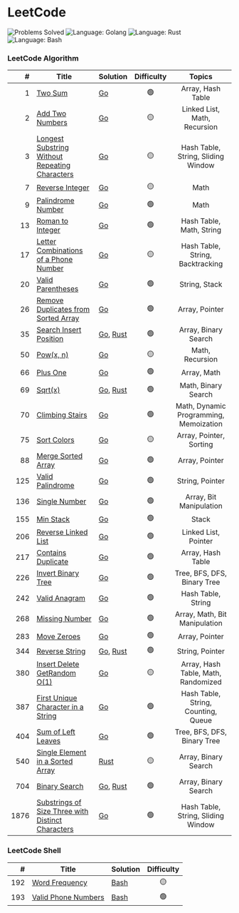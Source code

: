 # LeetCode

![Problems Solved](https://img.shields.io/badge/Problems%20Solved-34%20%2F%203031-1f425f?logo=leetcode)
![Language: Golang](https://img.shields.io/badge/language-Golang-00ADD8?logo=go)
![Language: Rust](https://img.shields.io/badge/language-Rust-00ADD8?logo=rust)
![Language: Bash](https://img.shields.io/badge/language-Bash-00ADD8?logo=gnubash&logoColor=f5f5f5)

### LeetCode Algorithm

|    # | Title                                                                                                                                 | Solution                                                                        | Difficulty |                 Topics                 |
|-----:|---------------------------------------------------------------------------------------------------------------------------------------|---------------------------------------------------------------------------------|:----------:|:--------------------------------------:|
|    1 | [Two Sum](https://leetcode.com/problems/two-sum/)                                                                                     | [Go](go/0001_two_sum)                                                           |     🟢     |           Array, Hash Table            |
|    2 | [Add Two Numbers](https://leetcode.com/problems/add-two-numbers/)                                                                     | [Go](go/0002_add_two_numbers)                                                   |     🟡     |      Linked List, Math, Recursion      |
|    3 | [Longest Substring Without Repeating Characters](https://leetcode.com/problems/longest-substring-without-repeating-characters/)       | [Go](go/0003_longest_substring)                                                 |     🟡     |   Hash Table, String, Sliding Window   |
|    7 | [Reverse Integer](https://leetcode.com/problems/reverse-integer/)                                                                     | [Go](go/0007_reverse_integer)                                                   |     🟡     |                  Math                  |
|    9 | [Palindrome Number](https://leetcode.com/problems/palindrome-number/)                                                                 | [Go](go/0009_palindrome_number)                                                 |     🟢     |                  Math                  |
|   13 | [Roman to Integer](https://leetcode.com/problems/roman-to-integer/)                                                                   | [Go](go/0013_roman_to_integer)                                                  |     🟢     |        Hash Table, Math, String        |
|   17 | [Letter Combinations of a Phone Number](https://leetcode.com/problems/letter-combinations-of-a-phone-number/)                         | [Go](go/0017_letter_combinations_phone)                                         |     🟡     |    Hash Table, String, Backtracking    |
|   20 | [Valid Parentheses](https://leetcode.com/problems/valid-parentheses/)                                                                 | [Go](go/0020_valid_parentheses)                                                 |     🟢     |             String, Stack              |
|   26 | [Remove Duplicates from Sorted Array](https://leetcode.com/problems/remove-duplicates-from-sorted-array/)                             | [Go](go/0026_remove_duplicates_from_array)                                      |     🟢     |             Array, Pointer             |
|   35 | [Search Insert Position](https://leetcode.com/problems/search-insert-position/)                                                       | [Go](go/0035_search_insert_position), [Rust](rust/_0035_search_insert_position) |     🟢     |          Array, Binary Search          |
|   50 | [Pow(x, n)](https://leetcode.com/problems/powx-n/)                                                                                    | [Go](go/0050_powx_n)                                                            |     🟡     |            Math, Recursion             |
|   66 | [Plus One](https://leetcode.com/problems/plus-one/)                                                                                   | [Go](go/0066_plus_one)                                                          |     🟢     |              Array, Math               |
|   69 | [Sqrt(x)](https://leetcode.com/problems/sqrtx/)                                                                                       | [Go](go/0069_sqrtx), [Rust](rust/_0069_sqrtx)                                   |     🟢     |          Math, Binary Search           |
|   70 | [Climbing Stairs](https://leetcode.com/problems/climbing-stairs/)                                                                     | [Go](go/0070_climbing_stairs)                                                   |     🟢     | Math, Dynamic Programming, Memoization |
|   75 | [Sort Colors](https://leetcode.com/problems/sort-colors/)                                                                             | [Go](go/0075_sort_colors)                                                       |     🟡     |        Array, Pointer, Sorting         |
|   88 | [Merge Sorted Array](https://leetcode.com/problems/merge-sorted-array/)                                                               | [Go](go/0088_merge_sorted_array)                                                |     🟢     |             Array, Pointer             |
|  125 | [Valid Palindrome](https://leetcode.com/problems/valid-palindrome/)                                                                   | [Go](go/0125_valid_palindrome)                                                  |     🟢     |            String, Pointer             |
|  136 | [Single Number](https://leetcode.com/problems/single-number/)                                                                         | [Go](go/0136_single_number)                                                     |     🟢     |        Array, Bit Manipulation         |
|  155 | [Min Stack](https://leetcode.com/problems/min-stack/)                                                                                 | [Go](go/0155_min_stack)                                                         |     🟢     |                 Stack                  |
|  206 | [Reverse Linked List](https://leetcode.com/problems/reverse-linked-list/)                                                             | [Go](go/0206_reverse_linked_list)                                               |     🟢     |          Linked List, Pointer          |
|  217 | [Contains Duplicate](https://leetcode.com/problems/contains-duplicate/)                                                               | [Go](go/0217_contains_duplicate)                                                |     🟢     |           Array, Hash Table            |
|  226 | [Invert Binary Tree](https://leetcode.com/problems/invert-binary-tree/)                                                               | [Go](go/0226_invert_binary_tree)                                                |     🟢     |      Tree, BFS, DFS, Binary Tree       |
|  242 | [Valid Anagram](https://leetcode.com/problems/valid-anagram/)                                                                         | [Go](go/0242_valid_anagram)                                                     |     🟢     |           Hash Table, String           |
|  268 | [Missing Number](https://leetcode.com/problems/missing-number/)                                                                       | [Go](go/0268_missing_number)                                                    |     🟢     |     Array, Math, Bit Manipulation      |
|  283 | [Move Zeroes](https://leetcode.com/problems/move-zeroes/)                                                                             | [Go](go/0283_move_zeroes)                                                       |     🟢     |             Array, Pointer             |
|  344 | [Reverse String](https://leetcode.com/problems/reverse-string/)                                                                       | [Go](go/0344_reverse_string), [Rust](rust/_0344_reverse_string)                 |     🟢     |            String, Pointer             |
|  380 | [Insert Delete GetRandom O(1)](https://leetcode.com/problems/insert-delete-getrandom-o1/)                                             | [Go](go/0380_insert_delete_getrandom_o1)                                        |     🟡     |  Array, Hash Table, Math, Randomized   |
|  387 | [First Unique Character in a String](https://leetcode.com/problems/first-unique-character-in-a-string/)                               | [Go](go/0387_first_unique_character)                                            |     🟢     |  Hash Table, String, Counting, Queue   |
|  404 | [Sum of Left Leaves](https://leetcode.com/problems/sum-of-left-leaves/)                                                               | [Go](go/0404_sum_of_left_leaves)                                                |     🟢     |      Tree, BFS, DFS, Binary Tree       |
|  540 | [Single Element in a Sorted Array](https://leetcode.com/problems/single-element-in-a-sorted-array/)                                   | [Rust](rust/_0540_single_elem_in_array)                                         |     🟡     |          Array, Binary Search          |
|  704 | [Binary Search](https://leetcode.com/problems/binary-search/)                                                                         | [Go](go/0704_binary_search), [Rust](rust/_0704_binary_search)                   |     🟢     |          Array, Binary Search          |
| 1876 | [Substrings of Size Three with Distinct Characters](https://leetcode.com/problems/substrings-of-size-three-with-distinct-characters/) | [Go](go/1876_substrings_three_distinct_chars)                                   |     🟢     |   Hash Table, String, Sliding Window   |

### LeetCode Shell

| #   | Title                                                                     | Solution                              | Difficulty |
|----:|---------------------------------------------------------------------------|---------------------------------------|:----------:|
| 192 | [Word Frequency](https://leetcode.com/problems/word-frequency/)           | [Bash](bash/0192_word_frequency)      |     🟡     |
| 193 | [Valid Phone Numbers](https://leetcode.com/problems/valid-phone-numbers/) | [Bash](bash/0193_valid_phone_numbers) |     🟢     |
